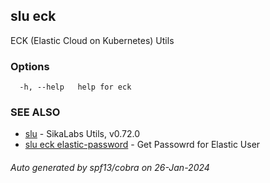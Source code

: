 ## slu eck

ECK (Elastic Cloud on Kubernetes) Utils

### Options

```
  -h, --help   help for eck
```

### SEE ALSO

* [slu](slu.md)	 - SikaLabs Utils, v0.72.0
* [slu eck elastic-password](slu_eck_elastic-password.md)	 - Get Passowrd for Elastic User

###### Auto generated by spf13/cobra on 26-Jan-2024
